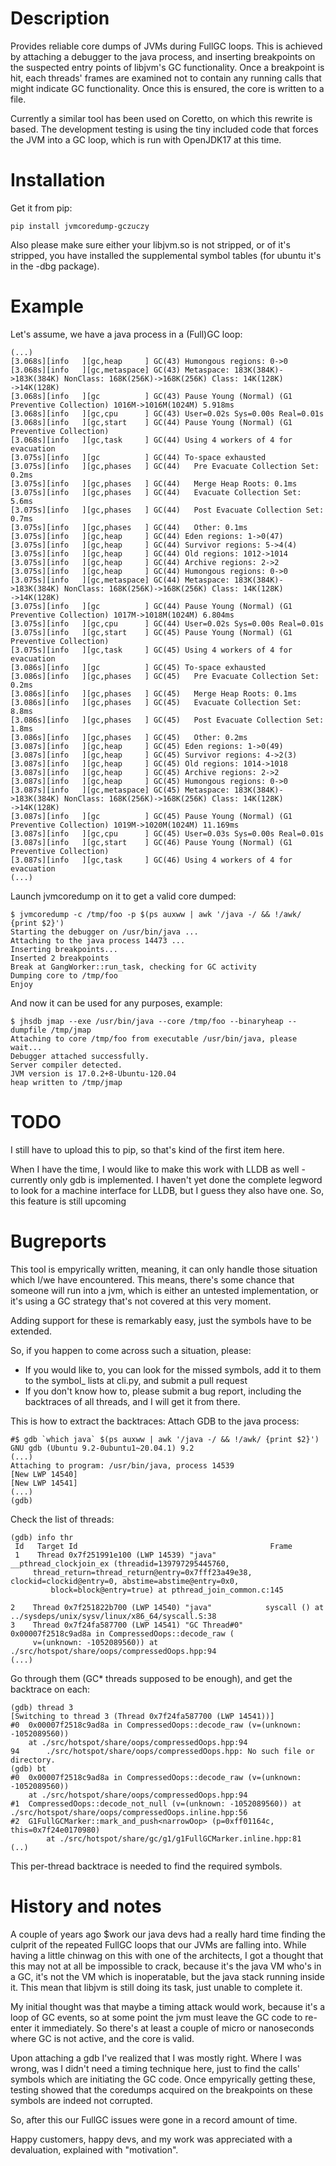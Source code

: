 # Description

Provides reliable core dumps of JVMs during FullGC loops. This is achieved by attaching a debugger to the java process, and inserting breakpoints on the suspected entry points of libjvm's GC functionality. Once a breakpoint is hit, each threads' frames are examined not to contain any running calls that might indicate GC functionality. Once this is ensured, the core is written to a file.

Currently a similar tool has been used on Coretto, on which this rewrite is based. The development testing is using the tiny included code that forces the JVM into a GC loop, which is run with OpenJDK17 at this time.

# Installation

Get it from pip:
```
pip install jvmcoredump-gczuczy
```

Also please make sure either your libjvm.so is not stripped, or of it's stripped, you have installed the supplemental symbol tables (for ubuntu it's in the -dbg package).

# Example

Let's assume, we have a java process in a (Full)GC loop:

```
(...)
[3.068s][info   ][gc,heap     ] GC(43) Humongous regions: 0->0
[3.068s][info   ][gc,metaspace] GC(43) Metaspace: 183K(384K)->183K(384K) NonClass: 168K(256K)->168K(256K) Class: 14K(128K)
->14K(128K)
[3.068s][info   ][gc          ] GC(43) Pause Young (Normal) (G1 Preventive Collection) 1016M->1016M(1024M) 5.918ms
[3.068s][info   ][gc,cpu      ] GC(43) User=0.02s Sys=0.00s Real=0.01s
[3.068s][info   ][gc,start    ] GC(44) Pause Young (Normal) (G1 Preventive Collection)
[3.068s][info   ][gc,task     ] GC(44) Using 4 workers of 4 for evacuation
[3.075s][info   ][gc          ] GC(44) To-space exhausted
[3.075s][info   ][gc,phases   ] GC(44)   Pre Evacuate Collection Set: 0.2ms
[3.075s][info   ][gc,phases   ] GC(44)   Merge Heap Roots: 0.1ms
[3.075s][info   ][gc,phases   ] GC(44)   Evacuate Collection Set: 5.6ms
[3.075s][info   ][gc,phases   ] GC(44)   Post Evacuate Collection Set: 0.7ms
[3.075s][info   ][gc,phases   ] GC(44)   Other: 0.1ms
[3.075s][info   ][gc,heap     ] GC(44) Eden regions: 1->0(47)
[3.075s][info   ][gc,heap     ] GC(44) Survivor regions: 5->4(4)
[3.075s][info   ][gc,heap     ] GC(44) Old regions: 1012->1014
[3.075s][info   ][gc,heap     ] GC(44) Archive regions: 2->2
[3.075s][info   ][gc,heap     ] GC(44) Humongous regions: 0->0
[3.075s][info   ][gc,metaspace] GC(44) Metaspace: 183K(384K)->183K(384K) NonClass: 168K(256K)->168K(256K) Class: 14K(128K)
->14K(128K)
[3.075s][info   ][gc          ] GC(44) Pause Young (Normal) (G1 Preventive Collection) 1017M->1018M(1024M) 6.804ms
[3.075s][info   ][gc,cpu      ] GC(44) User=0.02s Sys=0.00s Real=0.01s
[3.075s][info   ][gc,start    ] GC(45) Pause Young (Normal) (G1 Preventive Collection)
[3.075s][info   ][gc,task     ] GC(45) Using 4 workers of 4 for evacuation
[3.086s][info   ][gc          ] GC(45) To-space exhausted
[3.086s][info   ][gc,phases   ] GC(45)   Pre Evacuate Collection Set: 0.2ms
[3.086s][info   ][gc,phases   ] GC(45)   Merge Heap Roots: 0.1ms
[3.086s][info   ][gc,phases   ] GC(45)   Evacuate Collection Set: 8.8ms
[3.086s][info   ][gc,phases   ] GC(45)   Post Evacuate Collection Set: 1.8ms
[3.086s][info   ][gc,phases   ] GC(45)   Other: 0.2ms
[3.087s][info   ][gc,heap     ] GC(45) Eden regions: 1->0(49)
[3.087s][info   ][gc,heap     ] GC(45) Survivor regions: 4->2(3)
[3.087s][info   ][gc,heap     ] GC(45) Old regions: 1014->1018
[3.087s][info   ][gc,heap     ] GC(45) Archive regions: 2->2
[3.087s][info   ][gc,heap     ] GC(45) Humongous regions: 0->0
[3.087s][info   ][gc,metaspace] GC(45) Metaspace: 183K(384K)->183K(384K) NonClass: 168K(256K)->168K(256K) Class: 14K(128K)
->14K(128K)
[3.087s][info   ][gc          ] GC(45) Pause Young (Normal) (G1 Preventive Collection) 1019M->1020M(1024M) 11.169ms
[3.087s][info   ][gc,cpu      ] GC(45) User=0.03s Sys=0.00s Real=0.01s
[3.087s][info   ][gc,start    ] GC(46) Pause Young (Normal) (G1 Preventive Collection)
[3.087s][info   ][gc,task     ] GC(46) Using 4 workers of 4 for evacuation
(...)
```

Launch jvmcoredump on it to get a valid core dumped:

```
$ jvmcoredump -c /tmp/foo -p $(ps auxww | awk '/java -/ && !/awk/ {print $2}')
Starting the debugger on /usr/bin/java ...
Attaching to the java process 14473 ...
Inserting breakpoints...
Inserted 2 breakpoints
Break at GangWorker::run_task, checking for GC activity
Dumping core to /tmp/foo
Enjoy
```

And now it can be used for any purposes, example:

```
$ jhsdb jmap --exe /usr/bin/java --core /tmp/foo --binaryheap --dumpfile /tmp/jmap
Attaching to core /tmp/foo from executable /usr/bin/java, please wait...
Debugger attached successfully.
Server compiler detected.
JVM version is 17.0.2+8-Ubuntu-120.04
heap written to /tmp/jmap
```

# TODO

I still have to upload this to pip, so that's kind of the first item here.

When I have the time, I would like to make this work with LLDB as well - currently only gdb is implemented. I haven't yet done the complete legword to look for a machine interface for LLDB, but I guess they also have one. So, this feature is still upcoming

# Bugreports

This tool is empyrically written, meaning, it can only handle those situation which I/we have encountered. This means, there's some chance that someone will run into a jvm, which is either an untested implementation, or it's using a GC strategy that's not covered at this very moment.

Adding support for these is remarkably easy, just the symbols have to be extended.

So, if you happen to come across such a situation, please:

 - If you would like to, you can look for the missed symbols, add it to them to the symbol_ lists at cli.py, and submit a pull request
 - If you don't know how to, please submit a bug report, including the backtraces of all threads, and I will get it from there.

This is how to extract the backtraces:
Attach GDB to the java process:
```
#$ gdb `which java` $(ps auxww | awk '/java -/ && !/awk/ {print $2}')
GNU gdb (Ubuntu 9.2-0ubuntu1~20.04.1) 9.2
(...)
Attaching to program: /usr/bin/java, process 14539
[New LWP 14540]
[New LWP 14541]
(...)
(gdb)
```

Check the list of threads:
```
(gdb) info thr
 Id   Target Id                                           Frame
 1    Thread 0x7f251991e100 (LWP 14539) "java"            __pthread_clockjoin_ex (threadid=139797295445760,
     thread_return=thread_return@entry=0x7fff23a49e38, clockid=clockid@entry=0, abstime=abstime@entry=0x0,
         block=block@entry=true) at pthread_join_common.c:145

2    Thread 0x7f251822b700 (LWP 14540) "java"            syscall () at ../sysdeps/unix/sysv/linux/x86_64/syscall.S:38
3    Thread 0x7f24fa587700 (LWP 14541) "GC Thread#0"     0x00007f2518c9ad8a in CompressedOops::decode_raw (
     v=(unknown: -1052089560)) at ./src/hotspot/share/oops/compressedOops.hpp:94
(...)      
```

Go through them (GC* threads supposed to be enough), and get the backtrace on each:
```
(gdb) thread 3
[Switching to thread 3 (Thread 0x7f24fa587700 (LWP 14541))]
#0  0x00007f2518c9ad8a in CompressedOops::decode_raw (v=(unknown: -1052089560))
    at ./src/hotspot/share/oops/compressedOops.hpp:94
94      ./src/hotspot/share/oops/compressedOops.hpp: No such file or directory.
(gdb) bt
#0  0x00007f2518c9ad8a in CompressedOops::decode_raw (v=(unknown: -1052089560))
    at ./src/hotspot/share/oops/compressedOops.hpp:94
#1  CompressedOops::decode_not_null (v=(unknown: -1052089560)) at ./src/hotspot/share/oops/compressedOops.inline.hpp:56
#2  G1FullGCMarker::mark_and_push<narrowOop> (p=0xff01164c, this=0x7f24e0170980)
        at ./src/hotspot/share/gc/g1/g1FullGCMarker.inline.hpp:81
(..)	
```

This per-thread backtrace is needed to find the required symbols.

# History and notes

A couple of years ago $work our java devs had a really hard time finding the culprit of the repeated FullGC loops that our JVMs are falling into. While having a little chinwag on this with one of the architects, I got a thought that this may not at all be impossible to crack, because it's the java VM who's in a GC, it's not the VM which is inoperatable, but the java stack running inside it. This mean that libjvm is still doing its task, just unable to complete it.

My initial thought was that maybe a timing attack would work, because it's a loop of GC events, so at some point the jvm must leave the GC code to re-enter it immediately. So there's at least a couple of micro or nanoseconds where GC is not active, and the core is valid.

Upon attaching a gdb I've realized that I was mostly right. Where I was wrong, was I didn't need a timing technique here, just to find the calls' symbols which are initiating the GC code. Once empyrically getting these, testing showed that the coredumps acquired on the breakpoints on these symbols are indeed not corrupted.

So, after this our FullGC issues were gone in a record amount of time.

Happy customers, happy devs, and my work was appreciated with a devaluation, explained with "motivation".
